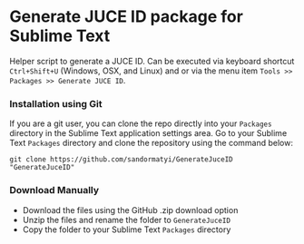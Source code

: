 # Generate JUCE ID package for Sublime Text

Helper script to generate a JUCE ID. Can be executed via keyboard shortcut `Ctrl+Shift+U` (Windows, OSX, and Linux) and or via the menu item `Tools >> Packages >> Generate JUCE ID`.

### Installation using Git

If you are a git user, you can clone the repo directly into your `Packages` directory in the Sublime Text application settings area. Go to your Sublime Text `Packages` directory and clone the repository using the command below:

    git clone https://github.com/sandormatyi/GenerateJuceID "GenerateJuceID"

### Download Manually

* Download the files using the GitHub .zip download option
* Unzip the files and rename the folder to `GenerateJuceID`
* Copy the folder to your Sublime Text `Packages` directory